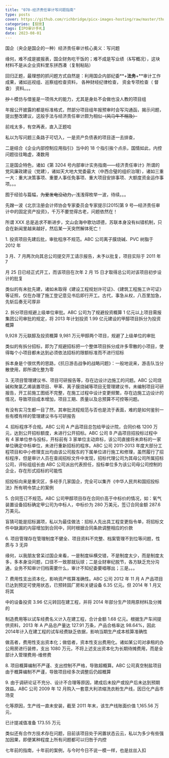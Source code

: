 ```yaml
---
title: "070-经济责任审计写问题指南"
type: posts
cover: https://github.com/richbridge/picx-images-hosting/raw/master/thumbnail/投技.jpg
categories: [投技]
tags: [IPO审计手札]
date: 2023-08-01
---
```

国企（央企是国企的一种）经济责任审计核心奥义：写问题

缘何，难不成是披报表，国企财务吃干饭的；难不成是写业绩（&写概况），这块材料不是从企业资料里东拼西凑（复制粘贴）

回归正题，最理想的抓问题方式自然是：利用国企内部纪委**+**法务**+**审计工作成果，诸如巡视组、巡察组检查资料， 各种财经纪律检查， 资金专项检查（ 督查） 资料。。。

~~抄！~~模仿与借鉴是一项伟大的能力，尤其是身处不会做也没人教的项目组

年报公开披露的都是标准格式，然部分项目组年报预审时会写沟通函，揭示问题，提出整改建议，这般手法与经济责任审计颇为相似~~（~~~~风马牛不相及~~~~）~~

前戏太多，有空再表，直入正题哈

私以为写问题三条路子可切入，一是资产负债表的项目逐一去排查，

二是结合《企业内部控制应用指引》当中的 18 个指引挨个点杀，国情如此，内控问题往往略虚，凑数用

三是国企特色，诸如《第 3204 号内部审计实务指南——经济责任审计》所谓的党风廉政建设（党建），诸如天大地大党委最大（中西合璧的组织治理），诸如三重一大：重大决策事项、重要人事任免事项、重大项目安排事项、大额度资金运作事项。。。

囿于经验与篇幅，~~为爱发电没动力，~~浅浅得枚举一波，待续。。。

  

先蹭一波《北京注册会计师协会专家委员会专家提示[2015]第 9 号—经济责任审计中的固定资产投资》，千万不要觉得古老，问题依然在！

所谓 XXX 总是追求不断进步，文山会海中歌功颂德，苏联本身没有纠错机制，只会在新闻里越来越好，然后某一天突然解体死亡！

1. 投资项目先建后批，审批程序不规范。ABC 公司离子膜烧碱、PVC 树脂于 2012 年

3 月、7 月两次向其总公司提交开工请示报告，未予以批复，项目实际于 2011 年 7

月 25 日已经正式开工，而该项目在次年 2 月 15 日才取得总公司对该项目初步设计的批复

类似的有未批先建，诸如未取得《建设工程规划许可证》、《建筑工程施工许可证》等证照，仅在办理了施工登记意见书后即行开工。古代，事急从权，八百里加急， 先斩后奏无可厚非

2. 拆分项目规避上级单位审批。ABC 公司为了规避投资概算 1 亿元以上项目需报集团公司审批的规定，将 2013 年计划投资 1.99 亿元建设的甲醇项目拆分为投资概算

9,928 万元联醇及投资概算 9,981 万元甲醇两个项目，规避了上级单位的审批

类似的有拆分招标，即为了规避招标把一个整体项目拆分成许多零散的小项目，使得每个小项目都未达到必须依法招标的限额标准而不进行招标

拆本身是个很优秀的思路，《抗日游击战争的战略问题》：一般地说来，游击队当分散使用，即所谓化整为零

3. 无项目管理建议书、项目可研报告等，存在边设计边施工的问题。ABC 公司烧碱和聚氯乙烯装置项目、甲苯、离子膜烧碱等项目无管理建议书，未编制项目可研报告，开工前施工图纸不完整，在施工过程中设计变更频繁，存在边施工边设计的情况，导致项目成本增加，项目工期、质量以及总预算不可控等问题。

有没有实习生都一目了然，其审批流程规范与否也是流于表面，难的是如何鉴别一些有模有样的管理建议书与可研报告

  

4. 招标程序不合规。ABC 公司 A 产品项目总包给甲设计院，合同价格 1200 万元，达到公开招标额度，未进行公开招标。ABC 公司 B 产品项目招投标过程中有 4 家单位参与投标，开标前有 3 家单位主动弃标，该公司直接将未弃标的一家单位确定中标单位，未进行重新招标的程序。ABC 公司 2011-2013 年度大部分工程项目和中小修理支出均由该公司股东的下属单位进行施工和修理，虽然履行了招标程序，但是审计人员在查阅招标文件中发现，招标代理公司为其母公司所属招标公司，评标组组长由 ABC 公司派出代表担任，投标单位多为该公司母公司控制的企业，存在形式招标的可能性

招投标向来是重灾区，多经手几家国企，完全可以集齐《中华人民共和国招投标法》所有明令禁止的案例

5. 合同签订不规范。ABC 公司甲醇项目存在合同价高于中标价的情况，如：氧气装置设备招标确定甲公司为中标人，中标价为 280 万美元，签订合同金额 287.6 万美元。

盲猜可能是招标漏项，私以为最佳做法：招标人先出具工程变更指令单，将招标文件中缺漏的内容增加到合同中，同时根据合同条款调整相应的价款

6. 项目管理存在管理制度不健全、项目资料不完整、档案管理不到位等问题，性质与 3 无异

缘何，以我朋友曾呆过国企来看，一是制度纵横交错，不是制度太少，而是制度太 多，多本身没问题，口径不一致那就玩球；二是业财审纪脱节，各方缺乏充分沟通，业务不知审计归档需要什么，审计不知纪委要唱哪出；三是。。。

7. 费用性支出资本化，影响资产核算准确性。ABC 公司 2012 年 11 月 A 产品项目已达到预定可使用状态，已预转固厂房和关键设备 6.35 亿元。但 2014 年 1 月又将其

中的设备投资 3.96 亿元转回在建工程，并将 2014 年部分生产领用原材料及分摊的

制造费用等以试车经费名义计入在建工程，合计金额 1.68 亿元。根据生产车间提供资料，2013 年 A 产品总产量达 127.91 万条，产品合格率达 98.64%，因此 2014年计入在建工程的试车经费缺乏依据，影响当期生产成本核算准确性

  

做高者，费用性支出资本化；做低者，资本性支出费用化。诸如某公司对承租的办公用房进行装修，支出 1080 万元，不将上述支出资本化为长期待摊费用，而是全部计入管理费用-维修费

8. 项目概算编制不严谨、支出控制不严格，导致超概算。ABC 公司真空制盐项目由于概算编制不严谨，导致项目经多次调整后仍超概算

9. 由于调研论证不充分、设计不合理等原因，建成后未投产或投产后未达到预期效益。ABC 公司 2009 年 12 月购入一套意大利浓缩洗衣粉生产线，因日化产品市场变

化等原因，生产线一直未安装，截至 2011 年末，该生产线账面价值 1,165.56 万元，

已计提减值准备 173.55 万元

类似还有合作方技术存在问题，目前该项目处于闲置状态云云，私以为多少有些强加因果，即便某种程度上所有问题都可以归咎于内控

七年前的指南，十年前的案例，与今时今日不说一模一样，也是丝丝入扣